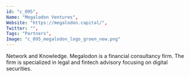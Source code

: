 ```yaml
--- 
id: "c_095", 
Name: "Megalodon Ventures", 
Website: "https://megalodon.capital/", 
Twitter: "", 
Tags: "Partners", 
Image: "c_095_megalodon_logo_groen_new.png" 
--- 
```

<!--lang:en--> 
Network and Knowledge. Megalodon is a financial consultancy firm. The firm is specialized in legal and fintech advisory focusing on digital securities.
<!--lang:es--] 
Red y Conocimiento. Megalodon es una empresa de consultoría financiera. La firma está especializada en asesoría legal y fintech enfocada en valores digitales.
<!--lang:de--] 
Netzwerk und Wissen. Megalodon ist ein Finanzberatungsunternehmen. Die Kanzlei ist spezialisiert auf Rechts- und Fintech-Beratung mit Schwerpunkt auf digitalen Wertpapieren.
<!--lang:fr--] 
Réseau et connaissances. Megalodon est une société de conseil financier. Le cabinet est spécialisé dans le conseil juridique et fintech axé sur les valeurs mobilières numériques.
<!--lang:pl--] 
Sieć i wiedza. Megalodon to firma doradztwa finansowego. Kancelaria specjalizuje się w doradztwie prawnym i fintech skupiając się na cyfrowych papierach wartościowych.
<!--lang:uk--] 
Мережа та знання. Megalodon - це фінансова консалтингова компанія. Фірма спеціалізується на юридичних та фінансових консультаціях, зосереджених на цифрових цінних паперах.
[!--lang:*--> 
